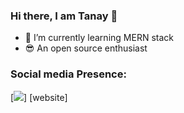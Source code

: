 ### Hi there, I am Tanay 👋

- 🌱 I’m currently learning MERN stack
- 😎 An open source enthusiast



### Social media Presence:

[<img src="https://img.icons8.com/office/40/000000/instagram-new.png"/>] [website]

